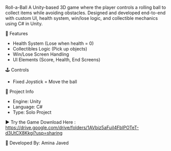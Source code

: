 Roll-a-Ball
A Unity-based 3D game where the player controls a rolling ball to collect items while avoiding obstacles. Designed and developed end-to-end with custom UI, health system, win/lose logic, and collectible mechanics using C# in Unity.

🔹 Features
- Health System (Lose when health = 0)
- Collectibles Logic (Pick up objects)
- Win/Lose Screen Handling
- UI Elements (Score, Health, End Screens)

🕹️ Controls
- Fixed Joystick = Move the ball

📂 Project Info
- Engine: Unity
- Language: C#
- Type: Solo Project

▶️ Try the Game
Download Here : https://drive.google.com/drive/folders/1AVbiz5aFuiI4FblPOTeT-d3UtCX8Kkgi?usp=sharing

🧠 Developed By:
Amina Javed
